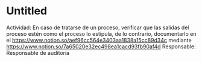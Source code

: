 # Untitled

Actividad: En caso de tratarse de un proceso, verificar que las salidas del proceso estén como el proceso lo estipula, de lo contrario, documentarlo en el https://www.notion.so/aef96cc564e3403aa1838a15cc89d34c mediante https://www.notion.so/7a65020e32ec498ea1cacd93fb90af4d
Responsable: Responsable de auditoría